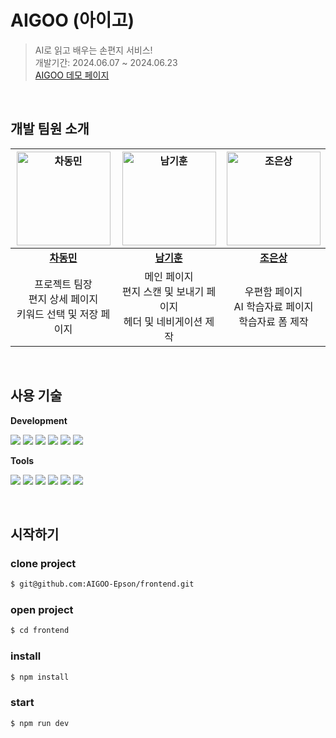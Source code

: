 # AIGOO (아이고)

> AI로 읽고 배우는 손편지 서비스!<br/>
> 개발기간: 2024.06.07 ~ 2024.06.23 <br/>
> [AIGOO 데모 페이지](https://www.aigoo.online/)
<br/>

## 개발 팀원 소개

|<a href="https://github.com/cdm1263"><img src="https://avatars.githubusercontent.com/u/122417731?v=4" width=150px alt="차동민" />|<a href="https://github.com/BearHumanS"><img src="https://avatars.githubusercontent.com/u/115094069?v=4" width=150px alt="남기훈" />|<a href="https://github.com/ChoEun-Sang"><img src="https://avatars.githubusercontent.com/u/128155681?v=4" width=150px alt="조은상" />|
|:---------------------------------------------------------------------------------------------------------------------------------:|:---------------------------------------------------------------------------------------------------------------------------------:|:---------------------------------------------------------------------------------------------------------------------------------:|
|                                             **[차동민](https://github.com/cdm1263)**                                             |                                             **[남기훈](https://github.com/BearHumanS)**                                             |                                             **[조은상](https://github.com/ChoEun-Sang)**                                             |
|프로젝트 팀장 <br/> 편지 상세 페이지 <br/> 키워드 선택 및 저장 페이지| 메인 페이지 <br/> 편지 스캔 및 보내기 페이지 <br/> 헤더 및 네비게이션 제작| 우편함 페이지 <br/> AI 학습자료 페이지 <br/> 학습자료 폼 제작|
<br/>

## 사용 기술

**Development**

<p>
<img src="https://img.shields.io/badge/NEXT.js-000000?style=flat-square&logo=nextdotjs&logoColor=white" />
<img src="https://img.shields.io/badge/Axios-5A29E4?style=flat-square&logo=Axios&logoColor=white" />
<img src="https://img.shields.io/badge/TypeScript-3178C6?style=flat-square&logo=TypeScript&logoColor=white" />
<img src="https://img.shields.io/badge/Zustand-43B02A?style=flat-square&logo=Zustand&logoColor=white" />
<img src="https://img.shields.io/badge/TailwindCss-06B6D4?style=flat-square&logo=TailwindCss&logoColor=white" />
<img src="https://img.shields.io/badge/React Query-FF4154?style=flat-square&logo=reactquery&logoColor=white" />
<br />
</p>

**Tools**

<p>
<img src="https://img.shields.io/badge/NPM-CB3837?style=flat-square&logo=npm&logoColor=white"/>
<img src="https://img.shields.io/badge/Vercel-000000?style=flat-square&logo=Vercel&logoColor=white" />
<img src="https://img.shields.io/badge/VSCode-007ACC?style=flat-square&logo=Visual Studio Code&logoColor=white"/>
<img src="https://img.shields.io/badge/Git-F05032?style=flat-square&logo=git&logoColor=white"/>
<img src="https://img.shields.io/badge/Discord-5865F2?style=flat-square&logo=discord&logoColor=white" />
<img src="https://img.shields.io/badge/Figma-F24E1E?style=flat-square&logo=figma&logoColor=white" />
</p>
<br/>

## 시작하기

### clone project
```bash
$ git@github.com:AIGOO-Epson/frontend.git
```
### open project
```bash
$ cd frontend
```
### install
```bash
$ npm install
```
### start
```bash
$ npm run dev
```
<br />
